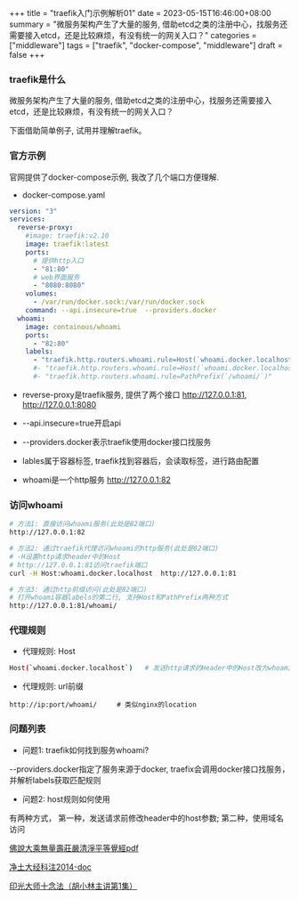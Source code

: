 +++
title = "traefik入门示例解析01"
date = 2023-05-15T16:46:00+08:00
summary = "微服务架构产生了大量的服务, 借助etcd之类的注册中心，找服务还需要接入etcd，还是比较麻烦，有没有统一的网关入口？"
categories = ["middleware"]
tags = ["traefik", "docker-compose", "middleware"]
draft = false
+++


### traefik是什么

微服务架构产生了大量的服务, 借助etcd之类的注册中心，找服务还需要接入etcd，还是比较麻烦，有没有统一的网关入口？

下面借助简单例子, 试用并理解traefik。

### 官方示例

官网提供了docker-compose示例, 我改了几个端口方便理解.

* docker-compose.yaml

```yaml
version: "3"
services:
  reverse-proxy:
    #image: traefik:v2.10
    image: traefik:latest
    ports:
      # 提供http入口
      - "81:80"
      # web界面服务
      - "8080:8080"
    volumes:
      - /var/run/docker.sock:/var/run/docker.sock
    command: --api.insecure=true  --providers.docker
  whoami:
    image: containous/whoami
    ports:
      - "82:80"
    labels:
      - "traefik.http.routers.whoami.rule=Host(`whoami.docker.localhost`)"
      #- "traefik.http.routers.whoami.rule=Host(`whoami.docker.localhost`) || PathPrefix(`/whoami/`)"
      #- "traefik.http.routers.whoami.rule=PathPrefix(`/whoami/`)"
```

* reverse-proxy是traefik服务, 提供了两个接口 http://127.0.0.1:81, http://127.0.0.1:8080

* --api.insecure=true开启api

* --providers.docker表示traefik使用docker接口找服务

* lables属于容器标签, traefik找到容器后，会读取标签，进行路由配置

* whoami是一个http服务 http://127.0.0.1:82

### 访问whoami

```bash
# 方法1: 直接访问whoami服务(此处是82端口)
http://127.0.0.1:82

# 方法2: 通过traefik代理访问whoami的http服务(此处是82端口)
# -H设置http请求header中的Host
# http://127.0.0.1:81访问traefik端口
curl -H Host:whoami.docker.localhost  http://127.0.0.1:81

# 方法3: 通过http前缀访问(此处是82端口)
# 打开whoami容器labels的第二行, 支持Host和PathPrefix两种方式
http://127.0.0.1:81/whoami/
```

### 代理规则

* 代理规则: Host

```bash
Host(`whoami.docker.localhost`)   # 发送http请求的Header中的Host改为whoami.docker.localhost
```

* 代理规则: url前缀

```angular2html
http://ip:port/whoami/     # 类似nginx的location
```


### 问题列表

* 问题1: traefik如何找到服务whoami?

--providers.docker指定了服务来源于docker, traefix会调用docker接口找服务，并解析labels获取匹配规则

* 问题2: host规则如何使用

有两种方式， 第一种，发送请求前修改header中的host参数; 第二种，使用域名访问


[佛說大乘無量壽莊嚴清淨平等覺經pdf](http://www.sxjy360.top/page-download/)

[净土大经科注2014-doc](http://www.sxjy360.top/page-download/)

[印光大师十念法（胡小林主讲第1集）](http://www.sxjy360.top/page-download/)
